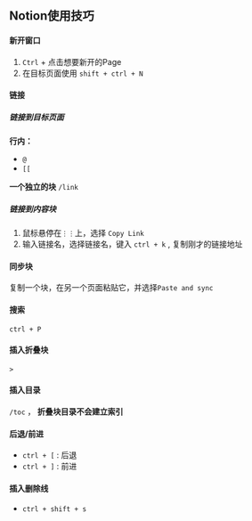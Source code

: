 ## Notion使用技巧

#### 新开窗口

1.  `Ctrl` + 点击想要新开的Page
2.  在目标页面使用 `shift + ctrl + N`

#### 链接

##### 链接到目标页面

**行内：**
-   `@`
-   `[[`

**一个独立的块**
  `/link`

##### 链接到内容块

1.  鼠标悬停在`⋮⋮`上，选择 `Copy Link`
2.  输入链接名，选择链接名，键入 `ctrl + k` , 复制刚才的链接地址


#### 同步块

复制一个块，在另一个页面粘贴它，并选择`Paste and sync`

#### 搜索

`ctrl + P`

#### 插入折叠块

`>`

#### 插入目录

`/toc` ， **折叠块目录不会建立索引**

#### 后退/前进

-  `ctrl + [` : 后退
-  `ctrl + ]` : 前进

#### 插入删除线

- `ctrl + shift + s`